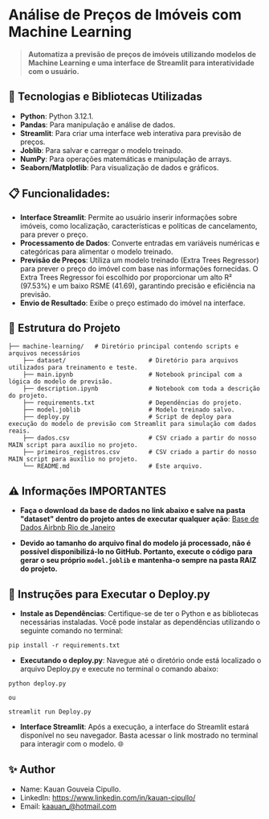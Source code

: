 # Análise de Preços de Imóveis com Machine Learning

> **Automatiza a previsão de preços de imóveis utilizando modelos de Machine Learning e uma interface de Streamlit para interatividade com o usuário.**

## 🚀 Tecnologias e Bibliotecas Utilizadas

- **Python**: Python 3.12.1.
- **Pandas**: Para manipulação e análise de dados.
- **Streamlit**: Para criar uma interface web interativa para previsão de preços.
- **Joblib**: Para salvar e carregar o modelo treinado.
- **NumPy**: Para operações matemáticas e manipulação de arrays.
- **Seaborn/Matplotlib**: Para visualização de dados e gráficos.

## 📋 Funcionalidades:

- **Interface Streamlit**: Permite ao usuário inserir informações sobre imóveis, como localização, características e políticas de cancelamento, para prever o preço.
- **Processamento de Dados**: Converte entradas em variáveis numéricas e categóricas para alimentar o modelo treinado.
- **Previsão de Preços**: Utiliza um modelo treinado (Extra Trees Regressor) para prever o preço do imóvel com base nas informações fornecidas. O Extra Trees Regressor foi escolhido por proporcionar um alto R² (97.53%) e um baixo RSME (41.69), garantindo precisão e eficiência na previsão.
- **Envio de Resultado**: Exibe o preço estimado do imóvel na interface.

## 📂 Estrutura do Projeto

```plaintext
├── machine-learning/   # Diretório principal contendo scripts e arquivos necessários
    ├── dataset/                       # Diretório para arquivos utilizados para treinamento e teste.
    ├── main.ipynb                     # Notebook principal com a lógica do modelo de previsão.
    ├── description.ipynb              # Notebook com toda a descrição do projeto.
    ├── requirements.txt               # Dependências do projeto.
    ├── model.joblib                   # Modelo treinado salvo.
    ├── deploy.py                      # Script de deploy para execução do modelo de previsão com Streamlit para simulação com dados reais.
    ├── dados.csv                      # CSV criado a partir do nosso MAIN script para auxílio no projeto.
    ├── primeiros_registros.csv        # CSV criado a partir do nosso MAIN script para auxílio no projeto.
    └── README.md                      # Este arquivo.
```

## ⚠️ Informações IMPORTANTES

- **Faça o download da base de dados no link abaixo e salve na pasta "dataset" dentro do projeto antes de executar qualquer ação**: [Base de Dados Airbnb Rio de Janeiro](https://www.kaggle.com/allanbruno/airbnb-rio-de-janeiro)

- **Devido ao tamanho do arquivo final do modelo já processado, não é possível disponibilizá-lo no GitHub. Portanto, execute o código para gerar o seu próprio `model.joblib` e mantenha-o sempre na pasta RAIZ do projeto.**

## 💾 Instruções para Executar o Deploy.py

- **Instale as Dependências**: Certifique-se de ter o Python e as bibliotecas necessárias instaladas. Você pode instalar as dependências utilizando o seguinte comando no terminal:

```plaintext
pip install -r requirements.txt
```

- **Executando o deploy.py**: Navegue até o diretório onde está localizado o arquivo Deploy.py e execute no terminal o comando abaixo:

```plaintext
python deploy.py

ou

streamlit run Deploy.py
```

- **Interface Streamlit**: Após a execução, a interface do Streamlit estará disponível no seu navegador. Basta acessar o link mostrado no terminal para interagir com o modelo. 🌐

## ✨ Author

- Name: Kauan Gouveia Cipullo.
- LinkedIn: https://www.linkedin.com/in/kauan-cipullo/
- Email: kaauan_@hotmail.com
